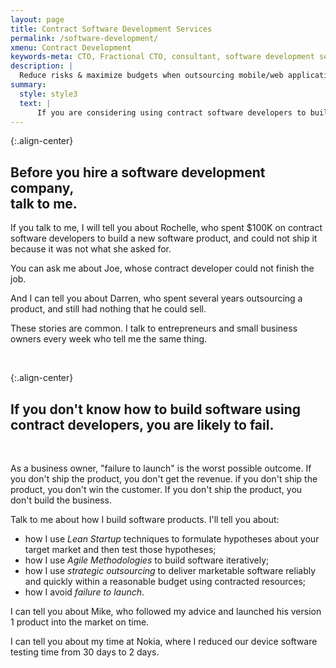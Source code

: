 ```yaml
---
layout: page
title: Contract Software Development Services
permalink: /software-development/
xmenu: Contract Development
keywords-meta: CTO, Fractional CTO, consultant, software development services, outsourcing, outsourcing management
description: |
  Reduce risks & maximize budgets when outsourcing mobile/web application development. Ask me how!
summary:
  style: style3
  text: |
      If you are considering using contract software developers to build your product, please talk to me first. I will help  you build a hybrid team of local and remote developers that will deliver a successful outcome.
---
```


{:.align-center}
## Before you hire a software development company,<br /> talk to me.

If you talk to me, I will tell you about Rochelle, who spent $100K on contract software developers to build a new software product, and could not ship it because it was not what she asked for.

You can ask me about Joe, whose contract developer could not finish the job.

And I can tell you about Darren, who spent several years outsourcing a product, and still had nothing that he could sell.

These stories are common. I talk to entrepreneurs and small business owners every week who tell me the same thing.

<br />

{:.align-center}
## If you don't know how to build software using contract developers, you are likely to fail.

<br />

As a business owner, "failure to launch" is the worst possible outcome. If you don't ship the product, you don't get the revenue. if you don't ship the product, you don't win the customer. If you don't ship the product, you don't build the business.

Talk to me about how I build software products. I'll tell you about:

 * how I use *Lean Startup* techniques to formulate hypotheses about your target market and then test those hypotheses;
 * how I use *Agile Methodologies* to build software iteratively;
 * how I use *strategic outsourcing* to deliver marketable software reliably and quickly within a reasonable budget using contracted resources;
 * how I avoid *failure to launch*.

I can tell you about Mike, who followed my advice and launched his version 1 product into the market on time.

I can tell you about my time at Nokia, where I reduced our device software testing time from 30 days to 2 days.
